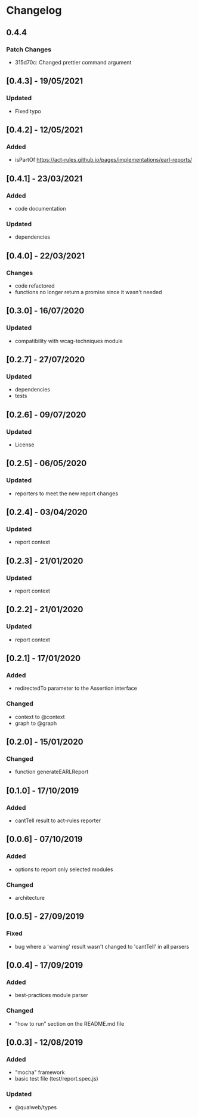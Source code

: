 # Changelog

## 0.4.4

### Patch Changes

- 315d70c: Changed prettier command argument

## [0.4.3] - 19/05/2021

### Updated

- Fixed typo

## [0.4.2] - 12/05/2021

### Added

- isPartOf https://act-rules.github.io/pages/implementations/earl-reports/

## [0.4.1] - 23/03/2021

### Added

- code documentation

### Updated

- dependencies

## [0.4.0] - 22/03/2021

### Changes

- code refactored
- functions no longer return a promise since it wasn't needed

## [0.3.0] - 16/07/2020

### Updated

- compatibility with wcag-techniques module

## [0.2.7] - 27/07/2020

### Updated

- dependencies
- tests

## [0.2.6] - 09/07/2020

### Updated

- License

## [0.2.5] - 06/05/2020

### Updated

- reporters to meet the new report changes

## [0.2.4] - 03/04/2020

### Updated

- report context

## [0.2.3] - 21/01/2020

### Updated

- report context

## [0.2.2] - 21/01/2020

### Updated

- report context

## [0.2.1] - 17/01/2020

### Added

- redirectedTo parameter to the Assertion interface

### Changed

- context to @context
- graph to @graph

## [0.2.0] - 15/01/2020

### Changed

- function generateEARLReport

## [0.1.0] - 17/10/2019

### Added

- cantTell result to act-rules reporter

## [0.0.6] - 07/10/2019

### Added

- options to report only selected modules

### Changed

- architecture

## [0.0.5] - 27/09/2019

### Fixed

- bug where a 'warning' result wasn't changed to 'cantTell' in all parsers

## [0.0.4] - 17/09/2019

### Added

- best-practices module parser

### Changed

- "how to run" section on the README.md file

## [0.0.3] - 12/08/2019

### Added

- "mocha" framework
- basic test file (test/report.spec.js)

### Updated

- @qualweb/types
